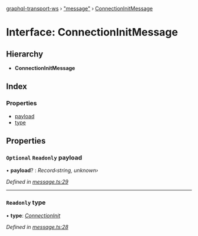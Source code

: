 [graphql-transport-ws](../README.md) › ["message"](../modules/_message_.md) › [ConnectionInitMessage](_message_.connectioninitmessage.md)

# Interface: ConnectionInitMessage

## Hierarchy

* **ConnectionInitMessage**

## Index

### Properties

* [payload](_message_.connectioninitmessage.md#optional-readonly-payload)
* [type](_message_.connectioninitmessage.md#readonly-type)

## Properties

### `Optional` `Readonly` payload

• **payload**? : *Record‹string, unknown›*

*Defined in [message.ts:29](https://github.com/enisdenjo/graphql-transport-ws/blob/5b3d253/src/message.ts#L29)*

___

### `Readonly` type

• **type**: *[ConnectionInit](../enums/_message_.messagetype.md#connectioninit)*

*Defined in [message.ts:28](https://github.com/enisdenjo/graphql-transport-ws/blob/5b3d253/src/message.ts#L28)*
